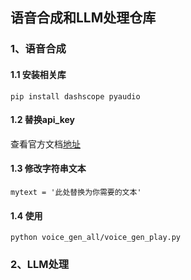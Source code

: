 ## 语音合成和LLM处理仓库
### 1、语音合成
#### 1.1 安装相关库
```commandline
pip install dashscope pyaudio
```
#### 1.2 替换api_key
查看官方文档[地址](https://help.aliyun.com/zh/dashscope/developer-reference/activate-dashscope-and-create-an-api-key)
#### 1.3 修改字符串文本
```commandline
mytext = '此处替换为你需要的文本'
```
#### 1.4 使用
```commandline
python voice_gen_all/voice_gen_play.py
```
### 2、LLM处理